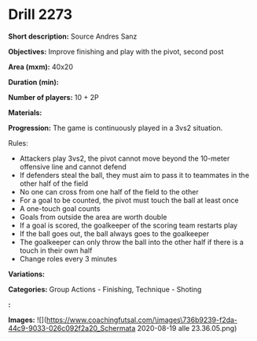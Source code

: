 # Drill 2273

**Short description:**
Source Andres Sanz

**Objectives:**
Improve finishing and play with the pivot, second post

**Area (mxm):**
40x20

**Duration (min):**


**Number of players:**
10 + 2P

**Materials:**


**Progression:**
The game is continuously played in a 3vs2 situation.

Rules:
- Attackers play 3vs2, the pivot cannot move beyond the 10-meter offensive line and cannot defend
- If defenders steal the ball, they must aim to pass it to teammates in the other half of the field
- No one can cross from one half of the field to the other
- For a goal to be counted, the pivot must touch the ball at least once
- A one-touch goal counts
- Goals from outside the area are worth double
- If a goal is scored, the goalkeeper of the scoring team restarts play
- If the ball goes out, the ball always goes to the goalkeeper
- The goalkeeper can only throw the ball into the other half if there is a touch in their own half
- Change roles every 3 minutes

**Variations:**


**Categories:**
Group Actions - Finishing, Technique - Shoting

**:**


**Images:**
![](https://www.coachingfutsal.com/\images\736b9239-f2da-44c9-9033-026c092f2a20_Schermata 2020-08-19 alle 23.36.05.png)

